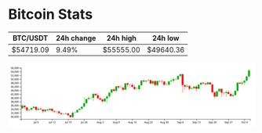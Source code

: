 # Bitcoin Stats

BTC/USDT|24h change|24h high|24h low|
|---|---|---|---|
|$54719.09|9.49%|$55555.00|$49640.36|

<img src="./chart.svg">
